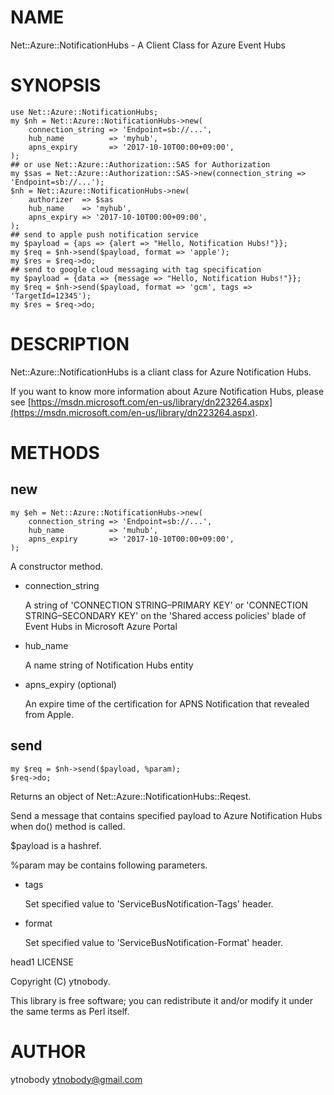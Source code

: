 # NAME

Net::Azure::NotificationHubs - A Client Class for Azure Event Hubs 

# SYNOPSIS

    use Net::Azure::NotificationHubs;
    my $nh = Net::Azure::NotificationHubs->new(
        connection_string => 'Endpoint=sb://...',
        hub_name          => 'myhub',
        apns_expiry       => '2017-10-10T00:00+09:00',
    );
    ## or use Net::Azure::Authorization::SAS for Authorization
    my $sas = Net::Azure::Authorization::SAS->new(connection_string => 'Endpoint=sb://...');
    $nh = Net::Azure::NotificationHubs->new(
        authorizer  => $sas
        hub_name    => 'myhub',
        apns_expiry => '2017-10-10T00:00+09:00',
    );
    ## send to apple push notification service
    my $payload = {aps => {alert => "Hello, Notification Hubs!"}};
    my $req = $nh->send($payload, format => 'apple');
    my $res = $req->do;
    ## send to google cloud messaging with tag specification
    my $payload = {data => {message => "Hello, Notification Hubs!"}};
    my $req = $nh->send($payload, format => 'gcm', tags => 'TargetId=12345');
    my $res = $req->do;

# DESCRIPTION

Net::Azure::NotificationHubs is a cliant class for Azure Notification Hubs.

If you want to know more information about Azure Notification Hubs, please see [https://msdn.microsoft.com/en-us/library/dn223264.aspx](https://msdn.microsoft.com/en-us/library/dn223264.aspx). 

# METHODS

## new

    my $eh = Net::Azure::NotificationHubs->new(
        connection_string => 'Endpoint=sb://...',
        hub_name          => 'muhub',
        apns_expiry       => '2017-10-10T00:00+09:00',
    );

A constructor method.  

- connection\_string

    A string of 'CONNECTION STRING–PRIMARY KEY' or 'CONNECTION STRING–SECONDARY KEY' on the 'Shared access policies' blade of Event Hubs in Microsoft Azure Portal 

- hub\_name

    A name string of Notification Hubs entity

- apns\_expiry (optional)

    An expire time of the certification for APNS Notification that revealed from Apple.  

## send 

    my $req = $nh->send($payload, %param);
    $req->do;

Returns an object of Net::Azure::NotificationHubs::Reqest.

Send a message that contains specified payload to Azure Notification Hubs when do() method is called.

$payload is a hashref.

%param may be contains following parameters.

- tags

    Set specified value to 'ServiceBusNotification-Tags' header.

- format

    Set specified value to 'ServiceBusNotification-Format' header.

head1 LICENSE

Copyright (C) ytnobody.

This library is free software; you can redistribute it and/or modify
it under the same terms as Perl itself.

# AUTHOR

ytnobody <ytnobody@gmail.com>
